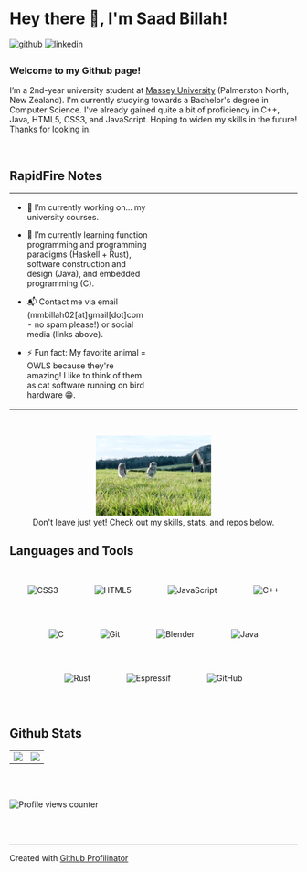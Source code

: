 # Hey there 👋, I'm Saad Billah!  
  

<a href="https://github.com/mmbi-glitch" target="_blank">
<img src=https://img.shields.io/badge/github-%2324292e.svg?&style=for-the-badge&logo=github&logoColor=white alt=github style="margin-bottom: 5px;" />
</a>
<a href="https://linkedin.com/in//mohammad-billah-949156200/" target="_blank">
<img src=https://img.shields.io/badge/linkedin-%231E77B5.svg?&style=for-the-badge&logo=linkedin&logoColor=white alt=linkedin style="margin-bottom: 5px;" />
</a>  
  



### Welcome to my Github page!  
I’m a 2nd-year university student at [Massey University](https://www.massey.ac.nz/) (Palmerston North, New Zealand). I'm currently studying towards a Bachelor's degree in Computer Science. I've already gained quite a bit of proficiency in C++, Java, HTML5, CSS3, and JavaScript. Hoping to widen my skills in the future! Thanks for looking in.  
  

<br/>  


## RapidFire Notes  
<table><tr><td valign="top" width="50%">

- 📝 I’m currently working on... my university courses.   
  
- 🌱 I’m currently learning function programming and programming paradigms (Haskell + Rust), software construction and design (Java), and embedded programming (C).  
  
- 📬 Contact me via email (mmbillah02[at]gmail[dot]com - no spam please!) or social media (links above).
    
- ⚡ Fun fact: My favorite animal = OWLS because they're amazing! I like to think of them as cat software running on bird hardware 😁.
  
</td><td valign="top" width="50%">

</td></tr></table>  

<br/>  

<p align="center" width="100%">
    <img width="40%" src="https://github.com/mmbi-glitch/mmbi-glitch/blob/main/owl.gif">
  <br/>
    Don't leave just yet! Check out my skills, stats, and repos below.
</p>

## Languages and Tools  
<div align="center">  
<img style="margin: 30px" src="https://profilinator.rishav.dev/skills-assets/css3-original-wordmark.svg" alt="CSS3" height="30" />  
<img style="margin: 30px" src="https://profilinator.rishav.dev/skills-assets/html5-original-wordmark.svg" alt="HTML5" height="30" />  
<img style="margin: 30px" src="https://profilinator.rishav.dev/skills-assets/javascript-original.svg" alt="JavaScript" height="30" />  
<img style="margin: 30px" src="https://profilinator.rishav.dev/skills-assets/cplusplus-original.svg" alt="C++" height="30" />  
<img style="margin: 30px" src="https://profilinator.rishav.dev/skills-assets/c-original.svg" alt="C" height="30" />  
<img style="margin: 30px" src="https://profilinator.rishav.dev/skills-assets/git-scm-icon.svg" alt="Git" height="30" />  
<img style="margin: 30px" src="https://profilinator.rishav.dev/skills-assets/blender_community_badge_white.svg" alt="Blender" height="30" />  
<img style="margin: 30px" src="https://profilinator.rishav.dev/skills-assets/java-original-wordmark.svg" alt="Java" height="30" />  
<img style="margin: 30px" src="https://profilinator.rishav.dev/skills-assets/rust-plain.svg" alt="Rust" height="30" />
<img style="margin: 30px" src="https://www.espressif.com/sites/all/themes/espressif/logo-black.svg" alt="Espressif" height="25" />
<img style="margin: 30px" src="https://github.githubassets.com/images/modules/logos_page/GitHub-Mark.png" alt="GitHub" height="30" />
</div>  

<br/>  


## Github Stats  
<table><tr><td valign="top" width="50%">

<img src="https://github-readme-stats.vercel.app/api?username=mmbi-glitch&show_icons=true&count_private=true&include_all_commits&hide_border=true&theme=synthwave" align="left" style="width: 100%" />

</td><td valign="top" width="50%">

<img src="https://github-readme-stats.vercel.app/api/top-langs/?username=mmbi-glitch&hide_border=true&layout=compact&theme=synthwave" align="left" style="width: 100%" />

</td></tr></table>  

<br/>  

  

<br/>  

![Profile views counter](https://komarev.com/ghpvc/?username=mmbi-glitch&&style=flat-square)  
  

<br/>  


<br />

----
Created with [Github Profilinator](https://profilinator.rishav.dev/)
